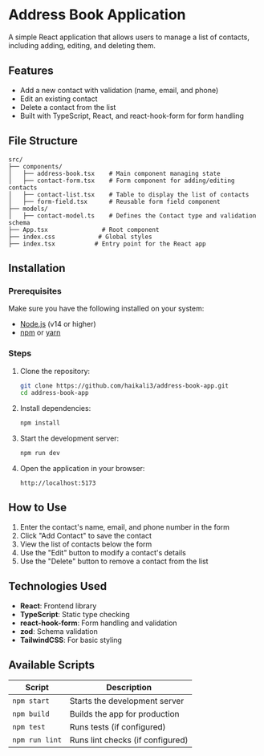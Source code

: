 # Address Book Application

A simple React application that allows users to manage a list of contacts, including adding, editing, and deleting them.

## Features

- Add a new contact with validation (name, email, and phone)
- Edit an existing contact
- Delete a contact from the list
- Built with TypeScript, React, and react-hook-form for form handling

## File Structure

```
src/
├── components/
│   ├── address-book.tsx    # Main component managing state
│   ├── contact-form.tsx    # Form component for adding/editing contacts
│   ├── contact-list.tsx    # Table to display the list of contacts
│   ├── form-field.tsx      # Reusable form field component
├── models/
│   ├── contact-model.ts    # Defines the Contact type and validation schema
├── App.tsx               # Root component
├── index.css            # Global styles
├── index.tsx           # Entry point for the React app
```

## Installation

### Prerequisites

Make sure you have the following installed on your system:
- [Node.js](https://nodejs.org/) (v14 or higher)
- [npm](https://www.npmjs.com/) or [yarn](https://yarnpkg.com/)

### Steps

1. Clone the repository:
   ```bash
   git clone https://github.com/haikali3/address-book-app.git
   cd address-book-app
   ```

2. Install dependencies:
   ```bash
   npm install
   ```

3. Start the development server:
   ```bash
   npm run dev
   ```

4. Open the application in your browser:
   ```
   http://localhost:5173
   ```

## How to Use

1. Enter the contact's name, email, and phone number in the form
2. Click "Add Contact" to save the contact
3. View the list of contacts below the form
4. Use the "Edit" button to modify a contact's details
5. Use the "Delete" button to remove a contact from the list

## Technologies Used

- **React**: Frontend library
- **TypeScript**: Static type checking
- **react-hook-form**: Form handling and validation
- **zod**: Schema validation
- **TailwindCSS**: For basic styling

## Available Scripts

| Script | Description |
|--------|-------------|
| `npm start` | Starts the development server |
| `npm build` | Builds the app for production |
| `npm test` | Runs tests (if configured) |
| `npm run lint` | Runs lint checks (if configured) |